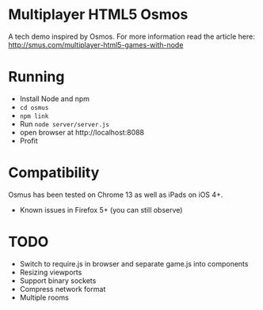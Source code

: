 # Multiplayer HTML5 Osmos

A tech demo inspired by Osmos.  For more information read the article here: http://smus.com/multiplayer-html5-games-with-node

# Running

* Install Node and npm
* `cd osmus`
* `npm link`
* Run `node server/server.js`
* open browser at http://localhost:8088
* Profit

# Compatibility

Osmus has been tested on Chrome 13 as well as iPads on iOS 4+.

* Known issues in Firefox 5+ (you can still observe)

# TODO

* Switch to require.js in browser and separate game.js into components
* Resizing viewports
* Support binary sockets
* Compress network format
* Multiple rooms
